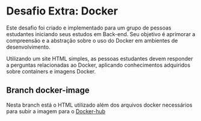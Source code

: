 # Desafio Extra: Docker

Este desafio foi criado e implementado para um grupo de pessoas estudantes iniciando seus estudos em Back-end. 
Seu objetivo é aprimorar a compreensão e a abstração sobre o uso do Docker em ambientes de desenvolvimento.

Utilizando um site HTML simples, as pessoas estudantes devem responder a perguntas relacionadas ao Docker, aplicando conhecimentos adquiridos sobre containers e imagens Docker.


## Branch docker-image

Nesta branch está o HTML utilizado além dos arquivos docker necessários para subir a imagem para o [Docker-hub](https://hub.docker.com/r/apaulinhacarlos/pizza-house)
